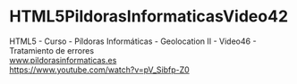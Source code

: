 # HTML5PildorasInformaticasVideo42
HTML5 - Curso - Píldoras Informáticas - Geolocation II - Video46 - Tratamiento de errores
<br />
www.pildorasinformaticas.es
<br />
https://www.youtube.com/watch?v=pV_Sibfp-Z0
<br />
